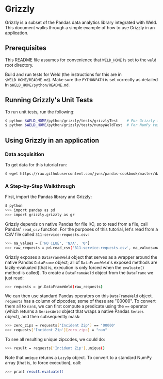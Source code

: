 # Grizzly

Grizzly is a subset of the Pandas data analytics library integrated with Weld. This document walks through a simple example of how to use Grizzly in an application.

## Prerequisites

This README file assumes for convenience that `WELD_HOME` is set to the `weld` root directory.

Build and run tests for Weld (the instructions for this are in `$WELD_HOME/README.md`).  Make sure the `PYTHONPATH` is set correctly as detailed in `$WELD_HOME/python/README.md`.


## Running Grizzly's Unit Tests

To run unit tests, run the following:

```bash
$ python $WELD_HOME/python/grizzly/tests/grizzlyTest    # For Grizzly tests
$ python $WELD_HOME/python/grizzly/tests/numpyWeldTest  # For NumPy tests
```

## Using Grizzly in an application

### Data acquisition

To get data for this tutorial run:

```bash
$ wget https://raw.githubusercontent.com/jvns/pandas-cookbook/master/data/311-service-requests.csv
```

### A Step-by-Step Walkthrough

First, import the Pandas library and Grizzly:

```bash
$ python
>>> import pandas as pd
>>> import grizzly.grizzly as gr
```

Grizzly depends on native Pandas for file I/O, so to read from a file, call Pandas' `read_csv` function. For the purposes of this tutorial, let's read from a CSV file called `311-service-requests.csv`:

```bash
>>> na_values = ['NO CLUE', 'N/A', '0']
>>> raw_requests = pd.read_csv('311-service-requests.csv', na_values=na_values, dtype={'Incident Zip': str})
```

Grizzly exposes a `DataFrameWeld` object that serves as a wrapper around the native Pandas `DataFrame` object; all of `DataFrameWeld`'s exposed methods are lazily-evaluated (that is, execution is only forced when the `evaluate()` method is called). To create a `DataFrameWeld` object from the `DataFrame` we just read:

```bash
>>> requests = gr.DataFrameWeld(raw_requests)
```

We can then use standard Pandas operators on this `DataFrameWeld` object. `requests` has a column of zipcodes; some of these are "00000". To convert them all to `nan`s, we can first compute a predicate using the `==` operator (which returns a `SeriesWeld` object that wraps a native Pandas `Series` object), and then subsequently mask:

```bash
>>> zero_zips = requests['Incident Zip'] == '00000'
>>> requests['Incident Zip'][zero_zips] = "nan"
```

To see all resulting unique zipcodes, we could do:

```bash
>>> result = requests['Incident Zip'].unique()
```

Note that `unique` returns a `LazyOp` object. To convert to a standard NumPy array (that is, to force execution), call:

```bash
>>> print result.evaluate()
```
